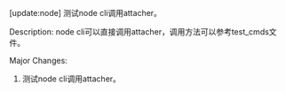 [update:node] 测试node cli调用attacher。

Description:
node cli可以直接调用attacher，调用方法可以参考test_cmds文件。

Major Changes:
1. 测试node cli调用attacher。